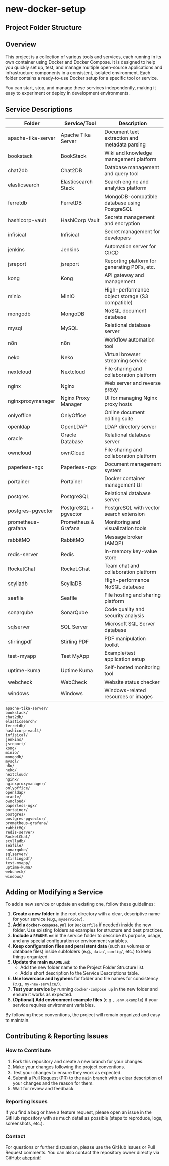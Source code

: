 # new-docker-setup

## Project Folder Structure
## Overview

This project is a collection of various tools and services, each running in its own container using Docker and Docker Compose. It is designed to help you quickly set up, test, and manage multiple open-source applications and infrastructure components in a consistent, isolated environment. Each folder contains a ready-to-use Docker setup for a specific tool or service.

You can start, stop, and manage these services independently, making it easy to experiment or deploy in development environments.

## Service Descriptions

| Folder                | Service/Tool         | Description |
|-----------------------|----------------------|-------------|
| apache-tika-server    | Apache Tika Server   | Document text extraction and metadata parsing |
| bookstack             | BookStack            | Wiki and knowledge management platform |
| chat2db               | Chat2DB              | Database management and query tool |
| elasticsearch         | Elasticsearch Stack  | Search engine and analytics platform |
| ferretdb              | FerretDB             | MongoDB-compatible database using PostgreSQL |
| hashicorp-vault       | HashiCorp Vault      | Secrets management and encryption |
| infisical             | Infisical            | Secret management for developers |
| jenkins               | Jenkins              | Automation server for CI/CD |
| jsreport              | jsreport             | Reporting platform for generating PDFs, etc. |
| kong                  | Kong                 | API gateway and management |
| minio                 | MinIO                | High-performance object storage (S3 compatible) |
| mongodb               | MongoDB              | NoSQL document database |
| mysql                 | MySQL                | Relational database server |
| n8n                   | n8n                  | Workflow automation tool |
| neko                  | Neko                 | Virtual browser streaming service |
| nextcloud             | Nextcloud            | File sharing and collaboration platform |
| nginx                 | Nginx                | Web server and reverse proxy |
| nginxproxymanager     | Nginx Proxy Manager  | UI for managing Nginx proxy hosts |
| onlyoffice            | OnlyOffice           | Online document editing suite |
| openldap              | OpenLDAP             | LDAP directory server |
| oracle                | Oracle Database      | Relational database server |
| owncloud              | ownCloud             | File sharing and collaboration platform |
| paperless-ngx         | Paperless-ngx        | Document management system |
| portainer             | Portainer            | Docker container management UI |
| postgres              | PostgreSQL           | Relational database server |
| postgres-pgvector     | PostgreSQL + pgvector| PostgreSQL with vector search extension |
| prometheus-grafana    | Prometheus & Grafana | Monitoring and visualization tools |
| rabbitMQ              | RabbitMQ             | Message broker (AMQP) |
| redis-server          | Redis                | In-memory key-value store |
| RocketChat            | Rocket.Chat          | Team chat and collaboration platform |
| scylladb              | ScyllaDB             | High-performance NoSQL database |
| seafile               | Seafile              | File hosting and sharing platform |
| sonarqube             | SonarQube            | Code quality and security analysis |
| sqlserver             | SQL Server           | Microsoft SQL Server database |
| stirlingpdf           | Stirling PDF         | PDF manipulation toolkit |
| test-myapp            | Test MyApp           | Example/test application setup |
| uptime-kuma           | Uptime Kuma          | Self-hosted monitoring tool |
| webcheck              | WebCheck             | Website status checker |
| windows               | Windows              | Windows-related resources or images |

```
apache-tika-server/
bookstack/
chat2db/
elasticsearch/
ferretdb/
hashicorp-vault/
infisical/
jenkins/
jsreport/
kong/
minio/
mongodb/
mysql/
n8n/
neko/
nextcloud/
nginx/
nginxproxymanager/
onlyoffice/
openldap/
oracle/
owncloud/
paperless-ngx/
portainer/
postgres/
postgres-pgvector/
prometheus-grafana/
rabbitMQ/
redis-server/
RocketChat/
scylladb/
seafile/
sonarqube/
sqlserver/
stirlingpdf/
test-myapp/
uptime-kuma/
webcheck/
windows/
```

## Adding or Modifying a Service

To add a new service or update an existing one, follow these guidelines:

1. **Create a new folder** in the root directory with a clear, descriptive name for your service (e.g., `myservice/`).
2. **Add a `docker-compose.yml`** (or `Dockerfile` if needed) inside the new folder. Use existing folders as examples for structure and best practices.
3. **Include a `README.md`** in the service folder to describe its purpose, usage, and any special configuration or environment variables.
4. **Keep configuration files and persistent data** (such as volumes or database files) inside subfolders (e.g., `data/`, `config/`, etc.) to keep things organized.
5. **Update the main `README.md`**:
	- Add the new folder name to the Project Folder Structure list.
	- Add a short description to the Service Descriptions table.
6. **Use lowercase and hyphens** for folder and file names for consistency (e.g., `my-new-service/`).
7. **Test your service** by running `docker-compose up` in the new folder and ensure it works as expected.
8. **(Optional) Add environment example files** (e.g., `.env.example`) if your service requires environment variables.

By following these conventions, the project will remain organized and easy to maintain.

## Contributing & Reporting Issues

### How to Contribute

1. Fork this repository and create a new branch for your changes.
2. Make your changes following the project conventions.
3. Test your changes to ensure they work as expected.
4. Submit a Pull Request (PR) to the `main` branch with a clear description of your changes and the reason for them.
5. Wait for review and feedback.

### Reporting Issues

If you find a bug or have a feature request, please open an issue in the GitHub repository with as much detail as possible (steps to reproduce, logs, screenshots, etc.).

### Contact

For questions or further discussion, please use the GitHub Issues or Pull Request comments. You can also contact the repository owner directly via GitHub: [abcprintf](https://github.com/abcprintf)
```
